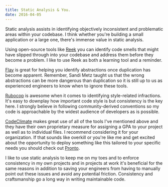 ```yaml
---
title: Static Analysis & You.
date: 2016-04-05
---
```


Static analysis assists in identifying objectively inconsistent and problematic
areas within your codebase. I think whether you're building a small application
or a large one, there's immense value in static analysis.

Using open-source tools like [Reek](https://github.com/troessner/reek) you can
identify code smells that might have slipped through into your codebase and
address them before they become a problem.  I like to use Reek as both a learning
tool and a reminder.

[Flay](https://github.com/seattlerb/flay) is great for helping you identify
abstractions once duplication has become apparent. Remember, Sandi Metz taught
us that the wrong abstractions can be more dangerous than duplication so it is
still up to us as experienced engineers to know when to ignore these tools.

[Rubocop](https://github.com/bbatsov/rubocop) is awesome when it comes to
identifying style-related infractions. It's easy to downplay how important code
style is but consistency is the key here. I strongly believe in following
community-derived conventions so my code is approachable by the widest audience
of developers as is possible.

[CodeClimate](http://codeclimate.com) makes great use of all of the tools I've
mentioned above and they have their own proprietary measure for assigning a GPA
to your project as well as to individual files. I recommend considering it for
your organization. If that sounds like overkill or you're like me and get
excited about the opportunity to deploy something like this tailored to your
specific needs you should check out [Pronto](https://github.com/mmozuras/pronto).

I like to use static analysis to keep me on my toes and to enforce consistency
in my own projects and in projects at work it's beneficial for the same reasons
in addition to saving your engineers from having to manually point out these
issues and avoid any potential friction. Consistency and craftsmanship go a long
way in writing maintainable code.
